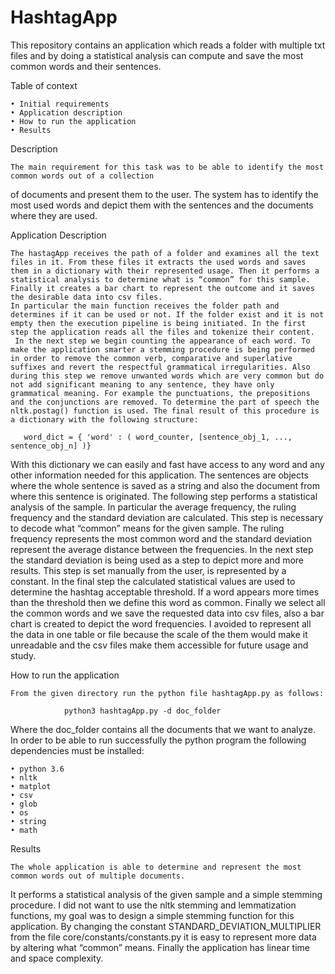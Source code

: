 # HashtagApp
This repository contains an application which reads a folder with multiple txt files and 
by doing a statistical analysis can compute and save the most common words and their sentences. 

Table of context

    • Initial requirements
    • Application description 
    • How to run the application
    • Results


Description

	The main requirement for this task was to be able to identify the most common words out of a collection 
  of documents and present them to the user. The system has to identify the most used words and depict them
  with the sentences and the documents where they are used. 


Application Description

	The hastagApp receives the path of a folder and examines all the text files in it. From these files it extracts the used words and saves them in a dictionary with their represented usage. Then it performs a statistical analysis to determine what is “common” for this sample. Finally it creates a bar chart to represent the outcome and it saves the desirable data into csv files. 
	In particular the main function receives the folder path and determines if it can be used or not. If the folder exist and it is not empty then the execution pipeline is being initiated. In the first step the application reads all the files and tokenize their content. 
	 In the next step we begin counting the appearance of each word. To make the application smarter a stemming procedure is being performed in order to remove the common verb, comparative and superlative suffixes and revert the respectful grammatical irregularities. Also during this step we remove unwanted words which are very common but do not add significant meaning to any sentence, they have only grammatical meaning. For example the punctuations, the prepositions and the conjunctions are removed. To determine the part of speech the nltk.postag() function is used. The final result of this procedure is a dictionary with the following structure:                                    

	   word_dict = { 'word' : ( word_counter, [sentence_obj_1, ..., sentence_obj_n] )}

With this dictionary we can easily and fast have access to any word and any other information needed for this application. The sentences are objects where the whole sentence is saved as a string and also the document from where this sentence is originated. 
	The following step performs a statistical analysis of the sample. In particular the average frequency, the ruling frequency and the standard deviation are calculated. This step is necessary to decode what “common” means for the given sample. The ruling frequency represents the most common word and the standard deviation represent the average distance between the frequencies. In the next step the standard deviation is being used as a step to depict more and more results. This step is set manually from the user, is represented by a constant.
	In the final step the calculated statistical values are used to determine the hashtag acceptable threshold. If a word appears more times than the  threshold then we define this word as common. Finally we select all the common words and we save the requested data into csv files, also a bar chart is created to depict the word frequencies. I avoided to represent all the data in one table or file because the scale of the them would make  it unreadable and the csv files make them accessible for future usage and study. 


How to run the application

	From the given directory run the python file hashtagApp.py as follows:
	
				python3 hashtagApp.py -d doc_folder

Where the doc_folder contains all the documents that we want to analyze. In order to be able to run successfully the python program the following dependencies must be installed:

    • python 3.6
    • nltk
    • matplot
    • csv
    • glob
    • os
    • string
    • math


Results

	The whole application is able to determine and represent the most common words out of multiple documents. 
  It performs a statistical analysis of the given sample and a simple stemming procedure. 
  I did not want to use the nltk stemming and lemmatization functions, 
  my goal was to design a simple stemming function for this application. 
  By changing the  constant STANDARD_DEVIATION_MULTIPLIER from the file core/constants/constants.py 
  it is easy to represent more data by altering what “common” means. 
  Finally the application has linear time and space complexity. 
